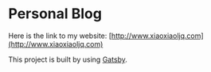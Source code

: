 # Personal Blog

Here is the link to my website: [http://www.xiaoxiaoljq.com](http://www.xiaoxiaoljq.com)

This project is built by using [Gatsby](https://github.com/gatsbyjs/gatsby).